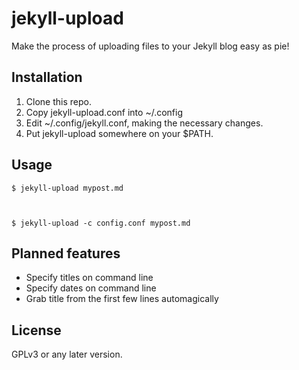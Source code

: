 # jekyll-upload
Make the process of uploading files to your Jekyll blog easy as pie!

## Installation
1. Clone this repo.
2. Copy jekyll-upload.conf into ~/.config
3. Edit ~/.config/jekyll.conf, making the necessary changes.
4. Put jekyll-upload somewhere on your $PATH.

## Usage
<code>$ jekyll-upload mypost.md

  $ jekyll-upload -c config.conf mypost.md</code>

## Planned features
- Specify titles on command line
- Specify dates on command line
- Grab title from the first few lines automagically

## License
GPLv3 or any later version.
